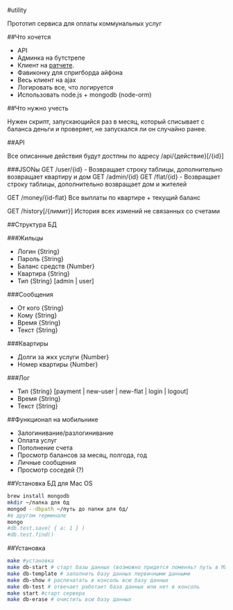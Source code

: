 #utility

Прототип сервиса для оплаты коммунальных услуг

##Что хочется

* API
* Админка на бутстрепе
* Клиент на [ратчете](http://maker.github.com/ratchet/).
* Фавиконку для спригборда айфона
* Весь клиент на ajax
* Логировать все, что логируется
* Использовать node.js + mongodb (node-orm)

##Что нужно учесть

Нужен скрипт, запускающийся раз в месяц, который списывает с баланса деньги и проверяет, не запускался ли он случайно ранее.

##API

Все описанные действия будут достпны по адресу /api/{действие}[/{id}]

###JSONы
GET /user/{id} - Возвращает строку таблицы, дополнительно возвращает квартиру и дом
GET /admin/{id}
GET /flat/{id} - Возвращает строку таблицы, дополнительно возвращает дом и жителей

GET /money/{id-flat}
Все выплаты по квартире + текущий баланс

GET /history[/{лимит}]
История всех измений не связанных со счетами


##Структура БД

###Жильцы
* Логин {String}
* Пароль {String}
* Баланс средств {Number}
* Квартира {String}
* Тип {String} [admin | user]

###Сообщения
* От кого {String}
* Кому {String}
* Время {String}
* Текст {String}

###Квартиры
* Долги за жкх услуги {Number}
* Номер квартиры {Number}

###Лог
* Тип {String} [payment | new-user | new-flat | login | logout]
* Время {String}
* Текст {String}

##Функционал на мобильнике

* Залогинивание/разлогинивание
* Оплата услуг
* Пополнение счета
* Просмотр балансов за месяц, полгода, год
* Личные сообщения
* Просмотр соседей (?)

##Установка БД для Mac OS
```bash
brew install mongodb
mkdir ~/папка для бд
mongod --dbpath ~/путь до папки для бд/
#в другом терминале
mongo
#db.test.save( { a: 1 } )
#db.test.find()
```
##Установка
```bash
make #установка
make db-start # старт базы данных (возможно придется поменяьт путь в Makefile)
make db-template # заполнить базу данных первичными данными
make db-show # распечатать в консоль всю базу данных
make db-test # отвечает работает база данных или нет в консоль
make start #старт сервера
make db-erase # очистить всю базу данных
```